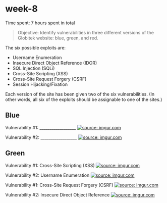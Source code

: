 # week-8

Time spent: 7 hours spent in total

> Objective: Identify vulnerabilities in three different versions of the Globitek website: blue, green, and red.

The six possible exploits are:
* Username Enumeration
* Insecure Direct Object Reference (IDOR)
* SQL Injection (SQLi)
* Cross-Site Scripting (XSS)
* Cross-Site Request Forgery (CSRF)
* Session Hijacking/Fixation

Each version of the site has been given two of the six vulnerabilities. (In other words, all six of the exploits should be assignable to one of the sites.)

## Blue

Vulnerability #1: __________________
<a href="https://imgur.com/T0XLgNu"><img src="https://i.imgur.com/T0XLgNu.gif" title="source: imgur.com" /></a>


Vulnerability #2: __________________
<a href="https://imgur.com/GeCBBHH"><img src="https://i.imgur.com/GeCBBHH.gif" title="source: imgur.com" /></a>

## Green

Vulnerability #1: Cross-Site Scripting (XSS)
<a href="https://imgur.com/pg3uGz7"><img src="https://i.imgur.com/pg3uGz7.gif" title="source: imgur.com" /></a>

Vulnerability #2: Username Enumeration
<a href="https://imgur.com/MraoSeK"><img src="https://i.imgur.com/MraoSeK.gif" title="source: imgur.com" /></a>



Vulnerability #1: Cross-Site Request Forgery (CSRF)
<a href="https://imgur.com/Nrp7giW"><img src="https://i.imgur.com/Nrp7giW.gif" title="source: imgur.com" /></a>

Vulnerability #2: Insecure Direct Object Reference
<a href="https://imgur.com/c9JGdJ1"><img src="https://i.imgur.com/c9JGdJ1.gif" title="source: imgur.com" /></a>

